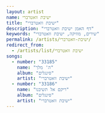 ```yaml
---
layout: artist
name: ישיבת וואטרברי
title: "ישיבת וואטרברי"
description: "דף האמן ישיבת וואטרברי"
keywords: "שירים, מוזיקה, ישיבת וואטרברי"
permalink: /artists/ישיבת-וואטרברי/
redirect_from:
  - /artists/list/ישיבת וואטרברי
songs:
  - number: "33185"
    name: "ה' מלך"
    album: "סינגלים"
    artist: "ישיבת וואטרברי"
  - number: "33186"
    name: "ריקם אל תשיבנו"
    album: "סינגלים"
    artist: "ישיבת וואטרברי"
---
```

